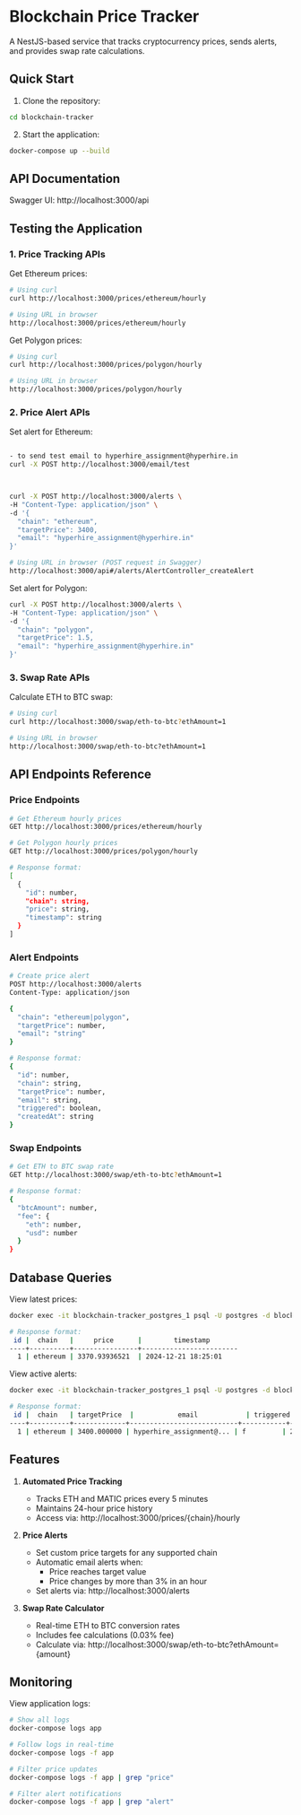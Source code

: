# Blockchain Price Tracker

A NestJS-based service that tracks cryptocurrency prices, sends alerts, and provides swap rate calculations.

## Quick Start

1. Clone the repository:
```bash
cd blockchain-tracker
```

2. Start the application:
```bash
docker-compose up --build
```

## API Documentation

Swagger UI: http://localhost:3000/api

## Testing the Application

### 1. Price Tracking APIs

Get Ethereum prices:
```bash
# Using curl
curl http://localhost:3000/prices/ethereum/hourly

# Using URL in browser
http://localhost:3000/prices/ethereum/hourly
```

Get Polygon prices:
```bash
# Using curl
curl http://localhost:3000/prices/polygon/hourly

# Using URL in browser
http://localhost:3000/prices/polygon/hourly
```

### 2. Price Alert APIs

Set alert for Ethereum:
```bash

- to send test email to hyperhire_assignment@hyperhire.in 
curl -X POST http://localhost:3000/email/test



curl -X POST http://localhost:3000/alerts \
-H "Content-Type: application/json" \
-d '{
  "chain": "ethereum",
  "targetPrice": 3400,
  "email": "hyperhire_assignment@hyperhire.in"
}'

# Using URL in browser (POST request in Swagger)
http://localhost:3000/api#/alerts/AlertController_createAlert
```

Set alert for Polygon:
```bash
curl -X POST http://localhost:3000/alerts \
-H "Content-Type: application/json" \
-d '{
  "chain": "polygon",
  "targetPrice": 1.5,
  "email": "hyperhire_assignment@hyperhire.in"
}'
```

### 3. Swap Rate APIs

Calculate ETH to BTC swap:
```bash
# Using curl
curl http://localhost:3000/swap/eth-to-btc?ethAmount=1

# Using URL in browser
http://localhost:3000/swap/eth-to-btc?ethAmount=1
```

## API Endpoints Reference

### Price Endpoints
```bash
# Get Ethereum hourly prices
GET http://localhost:3000/prices/ethereum/hourly

# Get Polygon hourly prices
GET http://localhost:3000/prices/polygon/hourly

# Response format:
[
  {
    "id": number,
    "chain": string,
    "price": string,
    "timestamp": string
  }
]
```

### Alert Endpoints
```bash
# Create price alert
POST http://localhost:3000/alerts
Content-Type: application/json

{
  "chain": "ethereum|polygon",
  "targetPrice": number,
  "email": "string"
}

# Response format:
{
  "id": number,
  "chain": string,
  "targetPrice": number,
  "email": string,
  "triggered": boolean,
  "createdAt": string
}
```

### Swap Endpoints
```bash
# Get ETH to BTC swap rate
GET http://localhost:3000/swap/eth-to-btc?ethAmount=1

# Response format:
{
  "btcAmount": number,
  "fee": {
    "eth": number,
    "usd": number
  }
}
```

## Database Queries

View latest prices:
```bash
docker exec -it blockchain-tracker_postgres_1 psql -U postgres -d blockchain_tracker -c "SELECT * FROM prices ORDER BY timestamp DESC LIMIT 5;"

# Response format:
 id |  chain   |     price      |        timestamp
----+----------+----------------+------------------------
  1 | ethereum | 3370.93936521  | 2024-12-21 18:25:01
```

View active alerts:
```bash
docker exec -it blockchain-tracker_postgres_1 psql -U postgres -d blockchain_tracker -c "SELECT * FROM alerts;"

# Response format:
 id |  chain   | targetPrice  |           email            | triggered |      createdAt
----+----------+-------------+---------------------------+-----------+---------------------
  1 | ethereum | 3400.000000 | hyperhire_assignment@... | f         | 2024-12-21 18:26:34
```

## Features

1. **Automated Price Tracking**
   - Tracks ETH and MATIC prices every 5 minutes
   - Maintains 24-hour price history
   - Access via: http://localhost:3000/prices/{chain}/hourly

2. **Price Alerts**
   - Set custom price targets for any supported chain
   - Automatic email alerts when:
     - Price reaches target value
     - Price changes by more than 3% in an hour
   - Set alerts via: http://localhost:3000/alerts

3. **Swap Rate Calculator**
   - Real-time ETH to BTC conversion rates
   - Includes fee calculations (0.03% fee)
   - Calculate via: http://localhost:3000/swap/eth-to-btc?ethAmount={amount}

## Monitoring

View application logs:
```bash
# Show all logs
docker-compose logs app

# Follow logs in real-time
docker-compose logs -f app

# Filter price updates
docker-compose logs -f app | grep "price"

# Filter alert notifications
docker-compose logs -f app | grep "alert"
```